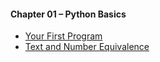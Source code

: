 #### Chapter 01 – Python Basics
- [Your First Program](practice01_01.py)
- [Text and Number Equivalence](practice01_02.py)
